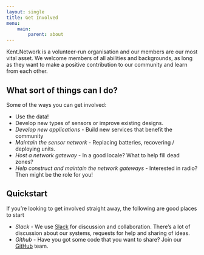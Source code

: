 ```yaml
---
layout: single
title: Get Involved
menu:
    main:
        parent: about
---
```


Kent.Network is a volunteer-run organisation and our members are our
most vital asset. We welcome members of all abilities and backgrounds,
as long as they want to make a positive contribution to our community
and learn from each other.

## What sort of things can I do?

Some of the ways you can get involved:

 - Use the data!
 - Develop new types of sensors or improve existing designs.
 - <i>Develop new applications</i> - Build new services that benefit the
   community
 - <i>Maintain the sensor network</i> - Replacing batteries, recovering /
   deploying units.
 - <i>Host a network gateway</i> - In a good locale? What to help fill dead
   zones?
 - <i>Help construct and maintain the network gateways</i> - Interested in
   radio? Then might be the role for you!

## Quickstart

If you’re looking to get involved straight away, the following are
good places to start

 - <i>Slack</i> - We use [Slack][slack] for discussion and
   collaboration. There’s a lot of discussion about our systems,
   requests for help and sharing of ideas.
 - <i>Github</i> - Have you got some code that you want to share? Join our
   [GitHub][github] team.

[slack]:  https://ttncanterburyuk.slack.com/
[github]: https://github.com/KentNetwork/
